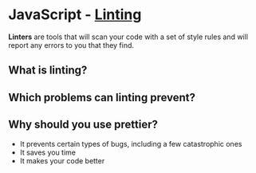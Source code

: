 # JavaScript - [Linting](https://www.theodinproject.com/paths/full-stack-javascript/courses/javascript/lessons/linting)

**Linters** are tools that will scan your code with a set of style rules and will report any errors to you that they find.

## What is linting?
## Which problems can linting prevent?
## Why should you use prettier?

* It prevents certain types of bugs, including a few catastrophic ones
* It saves you time
* It makes your code better

